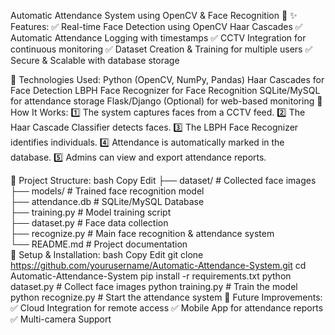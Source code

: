 Automatic Attendance System using OpenCV & Face Recognition 🎯
✨ Features:
✅ Real-time Face Detection using OpenCV Haar Cascades
✅ Automatic Attendance Logging with timestamps
✅ CCTV Integration for continuous monitoring
✅ Dataset Creation & Training for multiple users
✅ Secure & Scalable with database storage

🔧 Technologies Used:
Python (OpenCV, NumPy, Pandas)
Haar Cascades for Face Detection
LBPH Face Recognizer for Face Recognition
SQLite/MySQL for attendance storage
Flask/Django (Optional) for web-based monitoring
📸 How It Works:
1️⃣ The system captures faces from a CCTV feed.
2️⃣ The Haar Cascade Classifier detects faces.
3️⃣ The LBPH Face Recognizer identifies individuals.
4️⃣ Attendance is automatically marked in the database.
5️⃣ Admins can view and export attendance reports.

📂 Project Structure:
bash
Copy
Edit
├── dataset/                 # Collected face images  
├── models/                  # Trained face recognition model  
├── attendance.db            # SQLite/MySQL Database  
├── training.py              # Model training script  
├── dataset.py               # Face data collection  
├── recognize.py             # Main face recognition & attendance system  
└── README.md                # Project documentation  
🚀 Setup & Installation:
bash
Copy
Edit
git clone https://github.com/yourusername/Automatic-Attendance-System.git
cd Automatic-Attendance-System
pip install -r requirements.txt
python dataset.py   # Collect face images
python training.py  # Train the model
python recognize.py # Start the attendance system
📌 Future Improvements:
✅ Cloud Integration for remote access
✅ Mobile App for attendance reports
✅ Multi-camera Support

